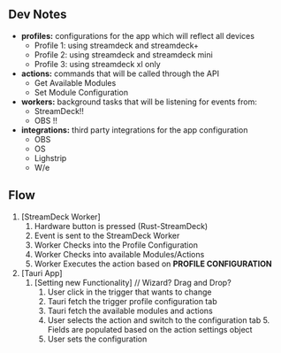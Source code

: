 

## Dev Notes

* **profiles:** configurations for the app which will reflect all devices
    * Profile 1: using streamdeck and streamdeck+
    * Profile 2: using streamdeck and streamdeck mini
    * Profile 3: using streamdeck xl only
* **actions:**  commands that will be called through the API
    * Get Available Modules
    * Set Module Configuration
* **workers:**  background tasks that will be listening for events from:
    * StreamDeck!!
    * OBS !!
* **integrations:** third party integrations for the app configuration
    * OBS
    * OS
    * Lighstrip
    * W/e

## Flow

1. [StreamDeck Worker]
    1. Hardware button is pressed (Rust-StreamDeck)
    2. Event is sent to the StreamDeck Worker
    3. Worker Checks into the Profile Configuration
    4. Worker Checks into available Modules/Actions
    5. Worker Executes the action based on **PROFILE CONFIGURATION**
2. [Tauri App]
    1. [Setting new Functionality] // Wizard? Drag and Drop?
        1. User click in the trigger that wants to change
        2. Tauri fetch the trigger profile configuration tab
        3. Tauri fetch the available modules and actions
        4. User selects the action and switch to the configuration tab
            5. Fields are populated based on the action settings object
        5. User sets the configuration
   
